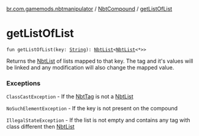 [br.com.gamemods.nbtmanipulator](../index.md) / [NbtCompound](index.md) / [getListOfList](./get-list-of-list.md)

# getListOfList

`fun getListOfList(key: `[`String`](https://kotlinlang.org/api/latest/jvm/stdlib/kotlin/-string/index.html)`): `[`NbtList`](../-nbt-list/index.md)`<`[`NbtList`](../-nbt-list/index.md)`<*>>`

Returns the [NbtList](../-nbt-list/index.md) of lists mapped to that key. The tag and it's values will be linked and any modification will
also change the mapped value.

### Exceptions

`ClassCastException` - If the [NbtTag](../-nbt-tag/index.md) is not a [NbtList](../-nbt-list/index.md)

`NoSuchElementException` - If the key is not present on the compound

`IllegalStateException` - If the list is not empty and contains any tag with class different then [NbtList](../-nbt-list/index.md)